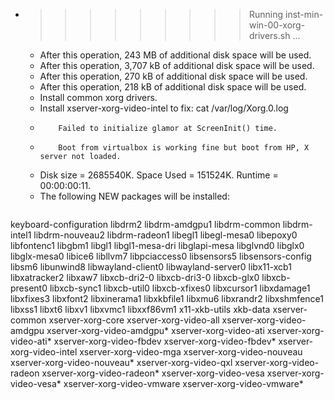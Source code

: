 * >>>>>>>>> Running inst-min-win-00-xorg-drivers.sh ...
  * After this operation, 243 MB of additional disk space will be used.
  * After this operation, 3,707 kB of additional disk space will be used.
  * After this operation, 270 kB of additional disk space will be used.
  * After this operation, 218 kB of additional disk space will be used.
  * Install common xorg drivers.
  * Install xserver-xorg-video-intel to fix: cat /var/log/Xorg.0.log
  * 		Failed to initialize glamor at ScreenInit() time.
  * 		Boot from virtualbox is working fine but boot from HP, X server not loaded.
  * Disk size = 2685540K. Space Used = 151524K. Runtime = 00:00:00:11.
  * The following NEW packages will be installed:
  ```bash
keyboard-configuration libdrm2 libdrm-amdgpu1 libdrm-common libdrm-intel1
libdrm-nouveau2 libdrm-radeon1 libegl1 libegl-mesa0 libepoxy0
libfontenc1 libgbm1 libgl1 libgl1-mesa-dri libglapi-mesa
libglvnd0 libglx0 libglx-mesa0 libice6 libllvm7
libpciaccess0 libsensors5 libsensors-config libsm6 libunwind8
libwayland-client0 libwayland-server0 libx11-xcb1 libxatracker2 libxaw7
libxcb-dri2-0 libxcb-dri3-0 libxcb-glx0 libxcb-present0 libxcb-sync1
libxcb-util0 libxcb-xfixes0 libxcursor1 libxdamage1 libxfixes3
libxfont2 libxinerama1 libxkbfile1 libxmu6 libxrandr2
libxshmfence1 libxss1 libxt6 libxv1 libxvmc1
libxxf86vm1 x11-xkb-utils xkb-data xserver-common xserver-xorg-core
xserver-xorg-video-all xserver-xorg-video-amdgpu xserver-xorg-video-amdgpu* xserver-xorg-video-ati xserver-xorg-video-ati*
xserver-xorg-video-fbdev xserver-xorg-video-fbdev* xserver-xorg-video-intel xserver-xorg-video-mga xserver-xorg-video-nouveau
xserver-xorg-video-nouveau* xserver-xorg-video-qxl xserver-xorg-video-radeon xserver-xorg-video-radeon* xserver-xorg-video-vesa
xserver-xorg-video-vesa* xserver-xorg-video-vmware xserver-xorg-video-vmware*
  ```

